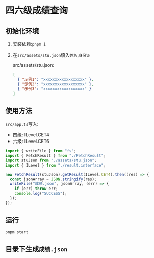 # 四六级成绩查询

## 初始化环境

1. 安装依赖:`pnpm i`

2. 在`src/assets/stu.json`填入`姓名`,`身份证`

   src/assets/stu.json:

   ```json
   [
     { "示例1": "xxxxxxxxxxxxxxxxxx" },
     { "示例2": "xxxxxxxxxxxxxxxxxx" },
     { "示例3": "xxxxxxxxxxxxxxxxxx" }
   ]
   ```

## 使用方法

`src/app.ts`写入:

- 四级: ILevel.CET4
- 六级: ILevel.CET6

```ts
import { writeFile } from "fs";
import { FetchResult } from "./FetchResult";
import stuJson from "./assets/stu.json";
import { ILevel } from "./result.interface";

new FetchResult(stuJson).getResult(ILevel.CET4).then((res) => {
  const jsonArray = JSON.stringify(res);
  writeFile("成绩.json", jsonArray, (err) => {
    if (err) throw err;
    console.log("SUCCESS");
  });
});
```

## 运行

```
pnpm start
```

## 目录下生成`成绩.json`
